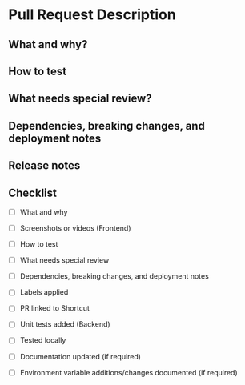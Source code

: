 # Pull Request Description

## What and why?
<!-- Briefly describe what changed and why — include behavior before and after if helpful -->
<!-- Frontend: Add screenshots or videos showing before/after -->

## How to test
<!-- Describe how the change has been tested, and how a reviewer can test the change locally -->

## What needs special review?
<!-- Optional: Call out specific areas needing detailed review -->

## Dependencies, breaking changes, and deployment notes
<!-- A list of links to pull requests that are depend on or are dependencies of this PR -->
<!-- Any special deployment considerations? -->
<!-- List any breaking changes -->

## Release notes
<!--- REPLACE THIS COMMENT WITH YOUR DESCRIPTION --->

<!--
PR instructions for release notes:

1. Pick at least one label:

- `internal` (skip Step 2, no release notes required)
- `highlight`
- `enhancement`
- `bug`
- `breaking-change`
- `deprecation`
- `documentation`
- `environment-variables`

2. In the next section, describe the changes so that an external user can understand them. Keep it simple and link to the docs with [Learn more ...](<relative-link>), if available.
-->

## Checklist
- [ ] What and why
- [ ] Screenshots or videos (Frontend)
- [ ] How to test
- [ ] What needs special review
- [ ] Dependencies, breaking changes, and deployment notes
- [ ] Labels applied
- [ ] PR linked to Shortcut
- [ ] Unit tests added (Backend)
- [ ] Tested locally
- [ ] Documentation updated (if required)
- [ ] Environment variable additions/changes documented (if required)

